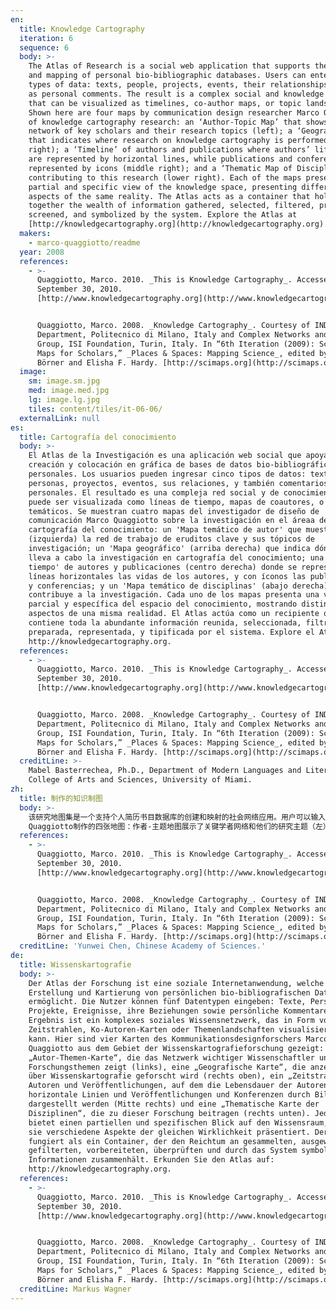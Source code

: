 ```yaml
---
en:
  title: Knowledge Cartography
  iteration: 6
  sequence: 6
  body: >-
    The Atlas of Research is a social web application that supports the creation
    and mapping of personal bio-bibliographic databases. Users can enter five
    types of data: texts, people, projects, events, their relationships, as well
    as personal comments. The result is a complex social and knowledge network
    that can be visualized as timelines, co-author maps, or topic landscapes.
    Shown here are four maps by communication design researcher Marco Quaggiotto
    of knowledge cartography research: an ‘Author-Topic Map’ that shows the
    network of key scholars and their research topics (left); a ‘Geographic Map’
    that indicates where research on knowledge cartography is performed (upper
    right); a ‘Timeline’ of authors and publications where authors’ life spans
    are represented by horizontal lines, while publications and conferences are
    represented by icons (middle right); and a ‘Thematic Map of Disciplines’
    contributing to this research (lower right). Each of the maps presents a
    partial and specific view of the knowledge space, presenting different
    aspects of the same reality. The Atlas acts as a container that holds
    together the wealth of information gathered, selected, filtered, prepared,
    screened, and symbolized by the system. Explore the Atlas at
    [http://knowledgecartography.org](http://knowledgecartography.org).
  makers:
    - marco-quaggiotto/readme
  year: 2008
  references:
    - >-
      Quaggiotto, Marco. 2010. _This is Knowledge Cartography_. Accessed
      September 30, 2010.
      [http://www.knowledgecartography.org](http://www.knowledgecartography.org).


      Quaggiotto, Marco. 2008. _Knowledge Cartography_. Courtesy of INDACO
      Department, Politecnico di Milano, Italy and Complex Networks and Systems
      Group, ISI Foundation, Turin, Italy. In “6th Iteration (2009): Science
      Maps for Scholars,” _Places & Spaces: Mapping Science_, edited by Katy
      Börner and Elisha F. Hardy. [http://scimaps.org](http://scimaps.org).
  image:
    sm: image.sm.jpg
    med: image.med.jpg
    lg: image.lg.jpg
    tiles: content/tiles/it-06-06/
  externalLink: null
es:
  title: Cartografía del conocimiento
  body: >-
    El Atlas de la Investigación es una aplicación web social que apoya la
    creación y colocación en gráfica de bases de datos bio-bibliográficos
    personales. Los usuarios pueden ingresar cinco tipos de datos: textos,
    personas, proyectos, eventos, sus relaciones, y también comentarios
    personales. El resultado es una compleja red social y de conocimiento que
    puede ser visualizada como líneas de tiempo, mapas de coautores, o paisajes
    temáticos. Se muestran cuatro mapas del investigador de diseño de
    comunicación Marco Quaggiotto sobre la investigación en el áreaa de la
    cartografía del conocimiento: un 'Mapa temático de autor' que muestra
    (izquierda) la red de trabajo de eruditos clave y sus tópicos de
    investigación; un 'Mapa geográfico' (arriba derecha) que indica dónde se
    lleva a cabo la investigación en cartografía del conocimiento; una 'Línea de
    tiempo' de autores y publicaciones (centro derecha) donde se representan con
    líneas horizontales las vidas de los autores, y con íconos las publicaciones
    y conferencias; y un 'Mapa temático de disciplinas' (abajo derecha) que
    contribuye a la investigación. Cada uno de los mapas presenta una visión
    parcial y específica del espacio del conocimiento, mostrando distintos
    aspectos de una misma realidad. El Atlas actúa como un recipiente que
    contiene toda la abundante información reunida, seleccionada, filtrada,
    preparada, representada, y tipificada por el sistema. Explore el Atlas en
    http://knowledgecartography.org.
  references:
    - >-
      Quaggiotto, Marco. 2010. _This is Knowledge Cartography_. Accessed
      September 30, 2010.
      [http://www.knowledgecartography.org](http://www.knowledgecartography.org).


      Quaggiotto, Marco. 2008. _Knowledge Cartography_. Courtesy of INDACO
      Department, Politecnico di Milano, Italy and Complex Networks and Systems
      Group, ISI Foundation, Turin, Italy. In “6th Iteration (2009): Science
      Maps for Scholars,” _Places & Spaces: Mapping Science_, edited by Katy
      Börner and Elisha F. Hardy. [http://scimaps.org](http://scimaps.org).
  creditLine: >-
    Mabel Basterrechea, Ph.D., Department of Modern Languages and Literatures,
    College of Arts and Sciences, University of Miami.
zh:
  title: 制作的知识制图
  body: >-
    该研究地图集是一个支持个人简历书目数据库的创建和映射的社会网络应用。用户可以输入五种类型的数据：文档、人物、项目、时间，关系，以及个人评价。结果是一个可以运用时间轴、合作者地图或者主题地形图等可视化的复杂的社会和知识网络。在此展示的是由知识制图研究小组中的传媒设计研究者Marco
    Quaggiotto制作的四张地图：作者-主题地图展示了关键学者网络和他们的研究主题（左）；地理地图展示了知识地图的研究在哪些地方开展（右上）；作者和出版物的时间轴，此图上作者的生平由水平线代表，而出版物和会议则有符号表示（中右）；以及学科主题地图（右下）。每张地图代表了一个部分的和特殊的关于知识空间的观点，展示了同一现实中的不同方面。此地图集可视为一个将信息宝藏由系统整体收集、选择、过滤、准备、展示和象征的百宝箱。探索此地图集请访问http://knowledgecartography.org。
  references:
    - >-
      Quaggiotto, Marco. 2010. _This is Knowledge Cartography_. Accessed
      September 30, 2010.
      [http://www.knowledgecartography.org](http://www.knowledgecartography.org).


      Quaggiotto, Marco. 2008. _Knowledge Cartography_. Courtesy of INDACO
      Department, Politecnico di Milano, Italy and Complex Networks and Systems
      Group, ISI Foundation, Turin, Italy. In “6th Iteration (2009): Science
      Maps for Scholars,” _Places & Spaces: Mapping Science_, edited by Katy
      Börner and Elisha F. Hardy. [http://scimaps.org](http://scimaps.org).
  creditLine: 'Yunwei Chen, Chinese Academy of Sciences.'
de:
  title: Wissenskartografie
  body: >-
    Der Atlas der Forschung ist eine soziale Internetanwendung, welche die
    Erstellung und Kartierung von persönlichen bio-bibliografischen Datenbanken
    ermöglicht. Die Nutzer können fünf Datentypen eingeben: Texte, Personen,
    Projekte, Ereignisse, ihre Beziehungen sowie persönliche Kommentare. Das
    Ergebnis ist ein komplexes soziales Wissensnetzwerk, das in Form von
    Zeitstrahlen, Ko-Autoren-Karten oder Themenlandschaften visualisiert werden
    kann. Hier sind vier Karten des Kommunikationsdesignforschers Marco
    Quaggiotto aus dem Gebiet der Wissenskartografieforschung gezeigt: eine
    „Autor-Themen-Karte“, die das Netzwerk wichtiger Wissenschaftler und ihre
    Forschungsthemen zeigt (links), eine „Geografische Karte“, die anzeigt, wo
    über Wissenskartografie geforscht wird (rechts oben), ein „Zeitstrahl“ von
    Autoren und Veröffentlichungen, auf dem die Lebensdauer der Autoren durch
    horizontale Linien und Veröffentlichungen und Konferenzen durch Bilder
    dargestellt werden (Mitte rechts) und eine „Thematische Karte der
    Disziplinen“, die zu dieser Forschung beitragen (rechts unten). Jede Karte
    bietet einen partiellen und spezifischen Blick auf den Wissensraum, indem
    sie verschiedene Aspekte der gleichen Wirklichkeit präsentiert. Der Atlas
    fungiert als ein Container, der den Reichtum an gesammelten, ausgewählten,
    gefilterten, vorbereiteten, überprüften und durch das System symbolisierten
    Informationen zusammenhält. Erkunden Sie den Atlas auf:
    http://knowledgecartography.org.
  references:
    - >-
      Quaggiotto, Marco. 2010. _This is Knowledge Cartography_. Accessed
      September 30, 2010.
      [http://www.knowledgecartography.org](http://www.knowledgecartography.org).


      Quaggiotto, Marco. 2008. _Knowledge Cartography_. Courtesy of INDACO
      Department, Politecnico di Milano, Italy and Complex Networks and Systems
      Group, ISI Foundation, Turin, Italy. In “6th Iteration (2009): Science
      Maps for Scholars,” _Places & Spaces: Mapping Science_, edited by Katy
      Börner and Elisha F. Hardy. [http://scimaps.org](http://scimaps.org).
  creditLine: Markus Wagner
---
```


